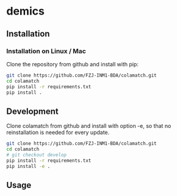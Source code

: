 # demics

## Installation

### Installation on Linux / Mac
Clone the repository from github and install with pip:

```bash
git clone https://github.com/FZJ-INM1-BDA/colamatch.git
cd colamatch
pip install -r requirements.txt
pip install .
```

## Development
Clone colamatch from github and install with option -e, so that no reinstallation is needed for every update.
```bash
git clone https://github.com/FZJ-INM1-BDA/colamatch.git
cd colamatch
# git checkout develop
pip install -r requirements.txt
pip install -e .
```

## Usage
